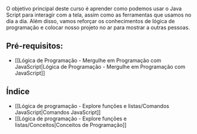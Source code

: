 O objetivo principal deste curso é aprender como podemos usar o Java Script para interagir com a tela, assim como as ferramentas que usamos no dia a dia. Além disso, vamos reforçar os conhecimentos de lógica de programação e colocar nosso projeto no ar para mostrar a outras pessoas.

## Pré-requisitos:
- [[Lógica de Programação - Mergulhe em Programação com JavaScript|Lógica de Programação - Mergulhe em Programação com JavaScript]]

## Índice
- [[Lógica de programação - Explore funções e listas/Comandos JavaScript|Comandos JavaScript]]
- [[Lógica de programação - Explore funções e listas/Conceitos|Conceitos de Programação]]